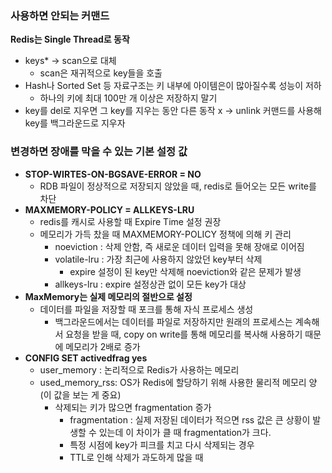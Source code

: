 ### 사용하면 안되는 커맨드
**Redis는 Single Thread로 동작**

- keys* → scan으로 대체
    - scan은 재귀적으로 key들을 호출
- Hash나 Sorted Set 등 자료구조는 키 내부에 아이템은이 많아질수록 성능이 저하
    - 하나의 키에 최대 100만 개 이상은 저장하지 말기
- key를 del로 지우면 그 key를 지우는 동안 다른 동작 x → unlink 커맨드를 사용해 key를 백그라운드로 지우자

### 변경하면 장애를 막을 수 있는 기본 설정 값
- **STOP-WIRTES-ON-BGSAVE-ERROR = NO**
    - RDB 파일이 정상적으로 저장되지 않았을 때, redis로 들어오는 모든 write를 차단
- **MAXMEMORY-POLICY = ALLKEYS-LRU**
    - redis를 캐시로 사용할 때 Expire Time 설정 권장
    - 메모리가 가득 찼을 때 MAXMEMORY-POLICY 정책에 의해 키 관리
        - noeviction : 삭제 안함, 즉 새로운 데이터 입력을 못해 장애로 이어짐
        - volatile-lru : 가장 최근에 사용하지 않았던 key부터 삭제
            - expire 설정이 된 key만 삭제해 noeviction와 같은 문제가 발생
        - allkeys-lru : expire 설정상관 없이 모든 key가 대상
- **MaxMemory는 실제 메모리의 절반으로 설정** 
  - 데이터를 파일을 저장할 때 포크를 통해 자식 프로세스 생성
    - 백그라운드에서는 데이터를 파일로 저장하지만 원래의 프로세스는 계속해서 요청을 받을 때, copy on write를 통해 메모리를 복사해 사용하기 때문에 메모리가 2배로 증가
- **CONFIG SET activedfrag yes** 
  - user_memory : 논리적으로 Redis가 사용하는 메모리
  - used_memory_rss: OS가 Redis에 할당하기 위해 사용한 물리적 메모리 양 (이 값을 보는 게 중요)
    - 삭제되는 키가 많으면 fragmentation 증가
      - fragmentation : 실제 저장된 데이터가 적으면 rss 값은 큰 상황이 발생할 수 있는데 이 차이가 클 때 fragmentation가 크다.
      - 특정 시점에 key가 피크를 치고 다시 삭제되는 경우 
      - TTL로 인해 삭제가 과도하게 많을 때


